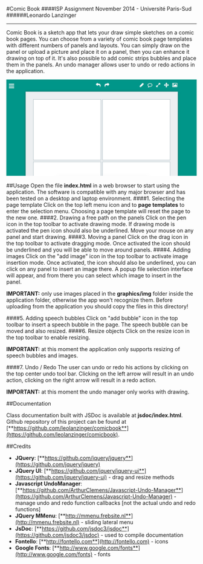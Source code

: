 #Comic Book
####ISP Assignment November 2014 - Université Paris-Sud
######Leonardo Lanzinger

---

Comic Book is a sketch app that lets your draw simple sketches on a comic book pages. You can choose from a variety of comic book page templates with different numbers of panels and layouts. You can simply draw on the panel or upload a picture and place it on a panel, then you can enhance it drawing on top of it. It's also possible to add comic strips bubbles and place them in the panels. An undo manager allows user to undo or redo actions in the application.

![image](screenshot.png)

##Usage
Open the file **index.html** in a web browser to start using the application. The software is compatible with any major browser and has been tested on a desktop and laptop environment. 
####1. Selecting the page template
Click on the top left menu icon and to **page templates** to enter the selection menu. Choosing a page template will reset the page to the new one.
####2. Drawing a free path on the panels
Click on the pen icon in the top toolbar to activate drawing mode. If drawing mode is activated the pen icon should also be underlined. Move your mouse on any panel and start drawing.
####3. Moving a panel
Click on the drag icon in the top toolbar to activate dragging mode. Once activated the icon should be underlined and you will be able to move around panels.
####4. Adding images
Click on the "add image" icon in the top toolbar to activate image insertion mode. Once activated, the icon should also be underlined, you can click on any panel to insert an image there. A popup file selection interface will appear, and from there you can select which image to insert in the panel.

**IMPORTANT:** only use images placed in the **graphics/img** folder inside the application folder, otherwise the app won't recognize them. Before uploading from the application you should copy the files in this directory!

####5. Adding speech bubbles
Click on "add bubble" icon in the top toolbar to insert a speech bubble in the page. The speech bubble can be moved and also resized.
####6. Resize objects
Click on the resize icon in the top toolbar to enable resizing.

**IMPORTANT:** at this moment the application only supports resizing of speech bubbles and images.

####7. Undo / Redo
The user can undo or redo his actions by clicking on the top center undo tool bar. Clicking on the left arrow will result in an undo action, clicking on the right arrow will result in a redo action.

**IMPORTANT:** at this moment the undo manager only works with drawing.

##Documentation

Class documentation built with JSDoc is available at **jsdoc/index.html**. 
Github repository of this project can be found at [**https://github.com/leolanzinger/comicbook**](https://github.com/leolanzinger/comicbook).

##Credits

- **JQuery**: [**https://github.com/jquery/jquery**](https://github.com/jquery/jquery)
- **JQuery UI**: [**https://github.com/jquery/jquery-ui**](https://github.com/jquery/jquery-ui) - drag and resize methods
- **Javascript UndoManager**: [**https://github.com/ArthurClemens/Javascript-Undo-Manager**](https://github.com/ArthurClemens/Javascript-Undo-Manager) - manage undo and redo function callbacks [not the actual undo and redo functions]
- **JQuery MMenu**: [**http://mmenu.frebsite.nl**](http://mmenu.frebsite.nl) - sliding lateral menu
- **JsDoc**: [**https://github.com/jsdoc3/jsdoc**](https://github.com/jsdoc3/jsdoc) - used to compile documentation
- **Fontello**: [**http://fontello.com**](http://fontello.com) - icons
- **Google Fonts**: [**http://www.google.com/fonts**](http://www.google.com/fonts) - fonts
